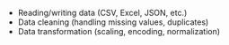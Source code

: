 - Reading/writing data (CSV, Excel, JSON, etc.)
- Data cleaning (handling missing values, duplicates)
- Data transformation (scaling, encoding, normalization)
